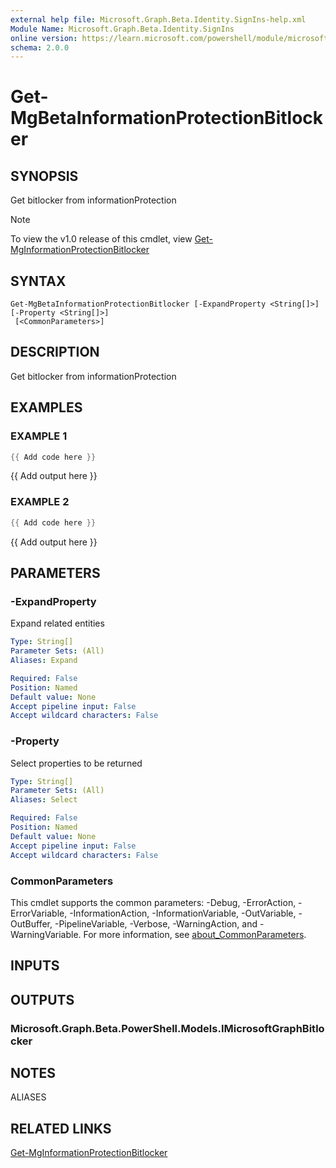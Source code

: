 ```yaml
---
external help file: Microsoft.Graph.Beta.Identity.SignIns-help.xml
Module Name: Microsoft.Graph.Beta.Identity.SignIns
online version: https://learn.microsoft.com/powershell/module/microsoft.graph.beta.identity.signins/get-mgbetainformationprotectionbitlocker
schema: 2.0.0
---
```


# Get-MgBetaInformationProtectionBitlocker

## SYNOPSIS
Get bitlocker from informationProtection

> [!NOTE]
> To view the v1.0 release of this cmdlet, view [Get-MgInformationProtectionBitlocker](/powershell/module/Microsoft.Graph.Identity.SignIns/Get-MgInformationProtectionBitlocker?view=graph-powershell-1.0)

## SYNTAX

```
Get-MgBetaInformationProtectionBitlocker [-ExpandProperty <String[]>] [-Property <String[]>]
 [<CommonParameters>]
```

## DESCRIPTION
Get bitlocker from informationProtection

## EXAMPLES

### EXAMPLE 1
```powershell
{{ Add code here }}
```

{{ Add output here }}

### EXAMPLE 2
```powershell
{{ Add code here }}
```

{{ Add output here }}

## PARAMETERS

### -ExpandProperty
Expand related entities

```yaml
Type: String[]
Parameter Sets: (All)
Aliases: Expand

Required: False
Position: Named
Default value: None
Accept pipeline input: False
Accept wildcard characters: False
```

### -Property
Select properties to be returned

```yaml
Type: String[]
Parameter Sets: (All)
Aliases: Select

Required: False
Position: Named
Default value: None
Accept pipeline input: False
Accept wildcard characters: False
```

### CommonParameters
This cmdlet supports the common parameters: -Debug, -ErrorAction, -ErrorVariable, -InformationAction, -InformationVariable, -OutVariable, -OutBuffer, -PipelineVariable, -Verbose, -WarningAction, and -WarningVariable. For more information, see [about_CommonParameters](http://go.microsoft.com/fwlink/?LinkID=113216).

## INPUTS

## OUTPUTS

### Microsoft.Graph.Beta.PowerShell.Models.IMicrosoftGraphBitlocker
## NOTES

ALIASES

## RELATED LINKS
[Get-MgInformationProtectionBitlocker](/powershell/module/Microsoft.Graph.Identity.SignIns/Get-MgInformationProtectionBitlocker?view=graph-powershell-1.0)
